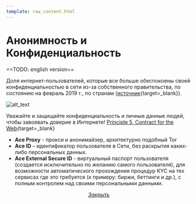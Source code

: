 ```yaml
---
template: raw_content.html
---
```


# Анонимность и Конфиденциальность

==TODO: english version==

Доля интернет-пользователей, которые все больше обеспокоены своей конфиденциальностью в сети из-за собственного правительства, по состоянию на февраль 2019 г., по странам ([источник](https://www.statista.com/statistics/373900/global-opinion-online-monitoring-government/){target=_blank}).

![alt_text](../../../assets/images/image7.png "image_tooltip")

Уважайте и защищайте конфиденциальность и личные данные людей, чтобы завоевать доверие в Интернете! [Principle 5, Contract for the Web](https://contractfortheweb.org/principles/principle-5/){target=_blank}

- **Ace Proxy** - прокси и анонимайзер, архитектурно подобный Tor
- **Ace ID** – идентификатор пользователя в Сети, без раскрытия каких-либо персональных данных.
- **Ace External Secure ID** - виртуальный паспорт пользователя (создается исключительно по желанию самого пользователя), для возможности автоматического прохождения процедур KYC на тех сервисах где это требуется (к примеру: биржи, беттинги и др.), с полным контролем над своими персональными данными.

<p style="text-align: center">
    <em>
        <a class="md-button mdx-button--transparent-light close-popup-inner" href="#">
            Закрыть
        </a>
    </em>
</p>
